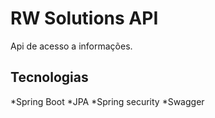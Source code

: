 # RW Solutions API

Api de acesso a informações.

## Tecnologias

*Spring Boot
*JPA
*Spring security
*Swagger

